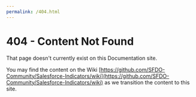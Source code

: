 ```yaml
---
permalink: /404.html
---
```


# 404 - Content Not Found

That page doesn't currently exist on this Documentation site. 

You may find the content on the Wiki [https://github.com/SFDO-Community/Salesforce-Indicators/wiki](https://github.com/SFDO-Community/Salesforce-Indicators/wiki) as we transition the content to this site. 
